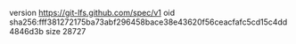 version https://git-lfs.github.com/spec/v1
oid sha256:fff381272175ba73abf296458bace38e43620f56ceacfafc5cd15c4dd4846d3b
size 28727
